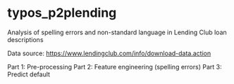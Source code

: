 # typos_p2plending
Analysis of spelling errors and non-standard language in Lending Club loan descriptions

Data source: https://www.lendingclub.com/info/download-data.action

Part 1: Pre-processing
Part 2: Feature engineering (spelling errors)
Part 3: Predict default
